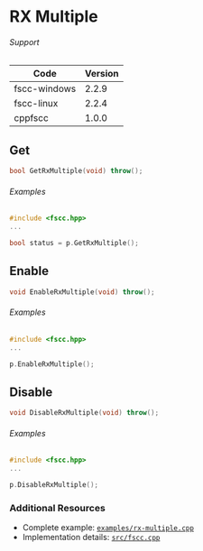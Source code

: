 # RX Multiple

###### Support
| Code | Version |
| ---- | ------- |
| fscc-windows | 2.2.9 |
| fscc-linux | 2.2.4 |
| cppfscc | 1.0.0 |


## Get
```c++
bool GetRxMultiple(void) throw();
```

###### Examples
```c++
#include <fscc.hpp>
...

bool status = p.GetRxMultiple();
```


## Enable
```c++
void EnableRxMultiple(void) throw();
```

###### Examples
```c++
#include <fscc.hpp>
...

p.EnableRxMultiple();
```


## Disable
```c++
void DisableRxMultiple(void) throw();
```

###### Examples
```c++
#include <fscc.hpp>
...

p.DisableRxMultiple();
```


### Additional Resources
- Complete example: [`examples/rx-multiple.cpp`](../examples/rx-multiple.cpp)
- Implementation details: [`src/fscc.cpp`](../src/fscc.cpp)
